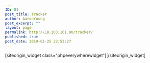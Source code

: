 ```yaml
---
ID: 81
post_title: Tracker
author: AaronYoung
post_excerpt: ""
layout: page
permalink: http://18.203.161.90/tracker/
published: true
post_date: 2019-01-25 22:53:27
---
```

<div id="pl-81"  class="panel-layout" ><div id="pg-81-0"  class="panel-grid panel-no-style"  data-style="{&quot;background_image_attachment&quot;:false,&quot;background_display&quot;:&quot;tile&quot;,&quot;cell_alignment&quot;:&quot;flex-start&quot;}"  data-ratio="1"  data-ratio-direction="right" ><div id="pgc-81-0-0"  class="panel-grid-cell"  data-weight="1" ><div id="panel-81-0-0-0" class="so-panel widget widget_phpeverywherewidget phpeverywherewidget panel-first-child panel-last-child" data-index="0" data-style="{&quot;background_image_attachment&quot;:false,&quot;background_display&quot;:&quot;tile&quot;,&quot;animation_once&quot;:&quot;&quot;}" >[siteorigin_widget class="phpeverywherewidget"]<input type="hidden" value="{&quot;instance&quot;:{&quot;title&quot;:&quot;&quot;,&quot;content&quot;:&quot;&lt;p style=\&quot;text-align: center;\&quot;&gt;\u8f93\u5165\u60a8\u60f3\u8981\u67e5\u8be2\u7684\u5305\u88f9\u8ffd\u8e2a\u53f7\u7801:&lt;\/p&gt;\n\n\n&lt;form method=\&quot;get\&quot; action=\&quot;\/tracker\/\&quot; class=\&quot;form-group\&quot; method=\&quot;get\&quot; style=\&quot;width: 90%; max-width: 800px; margin: 0 auto;\&quot;&gt;\n&lt;div class=\&quot;\&quot; style=\&quot;background-color: #78b827; text-align: center;\&quot;&gt;&lt;span style=\&quot;font-size: 1.5em; margin: 0; color: #ffffff; line-height: 61px; letter-spacing: 6px;\&quot;&gt;\u7269\u6d41\u8fdb\u7a0b\u67e5\u8be2&lt;\/span&gt;&lt;\/div&gt;\n&lt;div style=\&quot;padding: 20px 16px 0px 16px; background-color: #f8f7f7; min-height: 200px;\&quot;&gt;\n&lt;div style=\&quot;float: left; width: 100%; display: flex; justify-content: space-between; margin: 0px 0px 15px 0px;\&quot;&gt;&lt;label style=\&quot;width: 33.2%; height: 40px; line-height: 40px; text-align: center; margin: 0 auto;\&quot;&gt;\u5305\u88f9\u5355\u53f7&lt;\/label&gt;&lt;\/div&gt;\n&lt;div style=\&quot;clear: both;\&quot;&gt;&lt;\/div&gt;\n&lt;div style=\&quot;width: 100%; float: left; display: flex; justify-content: space-between; padding: 0; margin: 0px 0px 20px 0px;\&quot; class=\&quot;form-group is-empty\&quot;&gt;\n&lt;textarea cols=\&quot;10\&quot; placeholder=\&quot;\u5355\u53f7\&quot;\\&gt;&lt;\/textarea&gt;&lt;\/div&gt;\n&lt;div style=\&quot;clear: both;\&quot;&gt;&lt;\/div&gt;\n&lt;div style=\&quot;float: left; width: 100%; display: flex; justify-content: space-between;\&quot;&gt;&lt;button type=\&quot;\&quot; class=\&quot;btn-hover\&quot; style=\&quot;background-color: #78b827; margin: 0 auto; height: 40px; outline: none; font-size: 16px; width: 120px; line-height: 40px; padding: 0 0 0 0;\&quot;&gt;\u70b9\u51fb\u67e5\u8be2&lt;\/button&gt;&lt;\/div&gt;\n&lt;\/div&gt;\n&lt;\/form&gt;\n\n&lt;?php\n\n$url = \&quot;http:\/\/47.104.8.76:8028\/track\/api\&quot;;\n$response = wp_remote_post( $url, array(\n    &#039;body&#039;    =&gt;  array(&#039;numbers&#039; =&gt; \&quot;BE964950997GB\&quot;),\n    &#039;headers&#039; =&gt; array(&#039;AUTHORIZATION&#039; =&gt; \&quot;oskhn1e8xgyivl09a5mj\&quot;),\n) );\n\n\/\/array( &#039;Authorization&#039; =&gt; &#039;Basic &#039; . base64_encode( \&quot;oskhn1e8xgyivl09a5mj\&quot;),),\n\nif ( is_wp_error( $response ) ) {\n    $error_message = $response-&gt;get_error_message();\n    echo \&quot;Something went wrong: $error_message\&quot;;\n} else {\n    echo &#039;Response:&lt;pre&gt;&#039;;\n    print_r( $response );\n    echo &#039;&lt;\/pre&gt;&#039;;\n}\n\nif ( is_array( $response ) &amp;&amp; !is_wp_error($response) &amp;&amp; $response[&#039;response&#039;][&#039;code&#039;] == &#039;200&#039; ) {\n\t$header = $response[&#039;headers&#039;]; \/\/ array of http header lines\n\t$body = $response[&#039;body&#039;]; \/\/ use the content\n         echo $header\uff1b\n         echo $body\uff1b\n}\n\n\n?&gt;\n&quot;,&quot;eds_animation_class&quot;:&quot;&quot;,&quot;animation&quot;:&quot;&quot;,&quot;anchor&quot;:&quot;&quot;,&quot;anchor-placement&quot;:&quot;&quot;,&quot;easing&quot;:&quot;&quot;,&quot;offset&quot;:&quot;&quot;,&quot;duration&quot;:&quot;&quot;,&quot;delay&quot;:&quot;&quot;,&quot;once&quot;:0,&quot;so_sidebar_emulator_id&quot;:&quot;phpeverywherewidget-8110000&quot;,&quot;option_name&quot;:&quot;widget_phpeverywherewidget&quot;},&quot;args&quot;:{&quot;before_widget&quot;:&quot;&lt;div id=\&quot;panel-81-0-0-0\&quot; class=\&quot;so-panel widget widget_phpeverywherewidget phpeverywherewidget panel-first-child panel-last-child\&quot; data-index=\&quot;0\&quot; data-style=\&quot;{&amp;quot;background_image_attachment&amp;quot;:false,&amp;quot;background_display&amp;quot;:&amp;quot;tile&amp;quot;,&amp;quot;animation_once&amp;quot;:&amp;quot;&amp;quot;}\&quot; &gt;&quot;,&quot;after_widget&quot;:&quot;&lt;\/div&gt;&quot;,&quot;before_title&quot;:&quot;&lt;h3 class=\&quot;widget-title\&quot;&gt;&quot;,&quot;after_title&quot;:&quot;&lt;\/h3&gt;&quot;,&quot;widget_id&quot;:&quot;widget-0-0-0&quot;}}" />[/siteorigin_widget]</div></div></div></div>